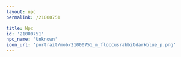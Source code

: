 ```yaml
---
layout: npc
permalink: /21000751

title: Npc
id: '21000751'
npc_name: 'Unknown'
icon_url: 'portrait/mob/21000751_m_floccusrabbitdarkblue_p.png'
---
```

